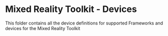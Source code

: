 # Mixed Reality Toolkit - Devices

This folder contains all the device definitions for supported Frameworks and devices for the Mixed Reality Toolkit